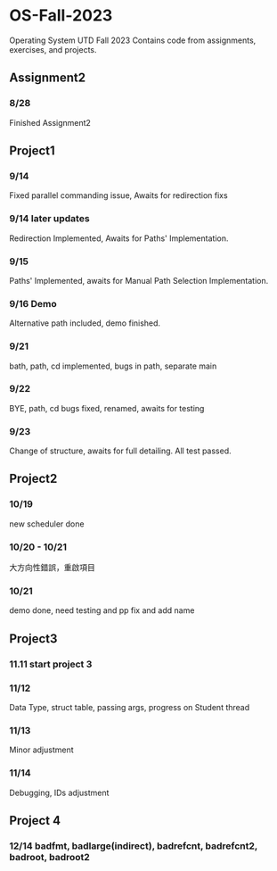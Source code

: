 # OS-Fall-2023
Operating System UTD Fall 2023
Contains code from assignments, exercises, and projects.
## Assignment2
### 8/28
Finished Assignment2

## Project1
### 9/14
Fixed parallel commanding issue, Awaits for redirection fixs
### 9/14 later updates
Redirection Implemented, Awaits for Paths' Implementation.
### 9/15 
Paths' Implemented, awaits for Manual Path Selection Implementation.
### 9/16 Demo
Alternative path included, demo finished.

### 9/21
bath, path, cd implemented, bugs in path, separate main

### 9/22
BYE, path, cd bugs fixed, renamed, awaits for testing

### 9/23
Change of structure, awaits for full detailing. All test passed.
## Project2
### 10/19 
new scheduler done
### 10/20 - 10/21
大方向性錯誤，重啟項目
### 10/21
demo done, need testing and pp fix and add name
## Project3
### 11.11 start project 3

### 11/12
Data Type, struct table, passing args, progress on Student thread
### 11/13
Minor adjustment
### 11/14 
Debugging, IDs adjustment
## Project 4
### 12/14 badfmt, badlarge(indirect), badrefcnt, badrefcnt2, badroot, badroot2


